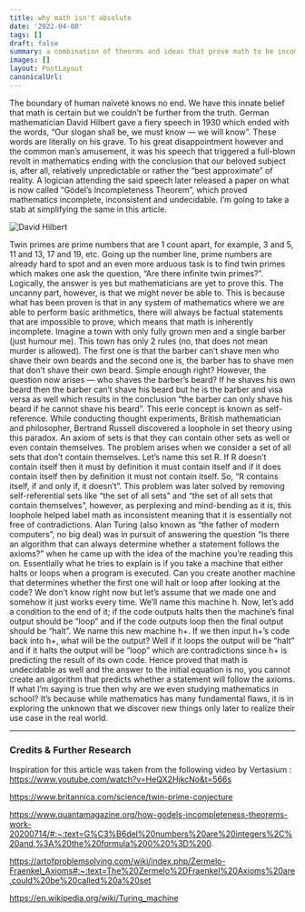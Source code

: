 ```yaml
---
title: why math isn't absolute
date: '2022-04-08'
tags: []
draft: false
summary: a combination of theorms and ideas that prove math to be incomplete, inconsistent and undecidable
images: []
layout: PostLayout
canonicalUrl:
---
```


The boundary of human naïveté knows no end. We have this innate belief that math is certain but we couldn’t be further from the truth. German mathematician David Hilbert gave a fiery speech in 1930 which ended with the words, “Our slogan shall be, we must know — we will know”. These words are literally on his grave. To his great disappointment however and the common man’s amusement, it was his speech that triggered a full-blown revolt in mathematics ending with the conclusion that our beloved subject is, after all, relatively unpredictable or rather the “best approximate” of reality. A logician attending the said speech later released a paper on what is now called “Gödel’s Incompleteness Theorem”, which proved mathematics incomplete, inconsistent and undecidable. I’m going to take a stab at simplifying the same in this article.

![David Hilbert](https://static.wixstatic.com/media/58948c_d6e8a76cd78d4810a22a2cd7d3cd6212~mv2.png/v1/fill/w_684,h_502,al_c,lg_1,q_85,enc_auto/58948c_d6e8a76cd78d4810a22a2cd7d3cd6212~mv2.png)

Twin primes are prime numbers that are 1 count apart, for example, 3 and 5, 11 and 13, 17 and 19, etc. Going up the number line, prime numbers are already hard to spot and an even more arduous task is to find twin primes which makes one ask the question, “Are there infinite twin primes?”. Logically, the answer is yes but mathematicians are yet to prove this. The uncanny part, however, is that we might never be able to. This is because what has been proven is that in any system of mathematics where we are able to perform basic arithmetics, there will always be factual statements that are impossible to prove, which means that math is inherently incomplete.
Imagine a town with only fully grown men and a single barber (just humour me). This town has only 2 rules (no, that does not mean murder is allowed). The first one is that the barber can’t shave men who shave their own beards and the second one is, the barber has to shave men that don’t shave their own beard. Simple enough right? However, the question now arises — who shaves the barber’s beard? If he shaves his own beard then the barber can’t shave his beard but he is the barber and visa versa as well which results in the conclusion “the barber can only shave his beard if he cannot shave his beard”. This eerie concept is known as self-reference. While conducting thought experiments, British mathematician and philosopher, Bertrand Russell discovered a loophole in set theory using this paradox. An axiom of sets is that they can contain other sets as well or even contain themselves. The problem arises when we consider a set of all sets that don’t contain themselves. Let’s name this set R. If R doesn’t contain itself then it must by definition it must contain itself and if it does contain itself then by definition it must not contain itself. So, “R contains itself, if and only if, it doesn’t”. This problem was later solved by removing self-referential sets like “the set of all sets” and “the set of all sets that contain themselves”, however, as perplexing and mind-bending as it is, this loophole helped label math as inconsistent meaning that it is essentially not free of contradictions.
Alan Turing (also known as “the father of modern computers”, no big deal) was in pursuit of answering the question “Is there an algorithm that can always determine whether a statement follows the axioms?” when he came up with the idea of the machine you’re reading this on. Essentially what he tries to explain is if you take a machine that either halts or loops when a program is executed. Can you create another machine that determines whether the first one will halt or loop after looking at the code? We don’t know right now but let’s assume that we made one and somehow it just works every time. We’ll name this machine h. Now, let’s add a condition to the end of it; if the code outputs halts then the machine’s final output should be “loop” and if the code outputs loop then the final output should be “halt”. We name this new machine h+. If we then input h+’s code back into h+, what will be the output? Well if it loops the output will be “halt” and if it halts the output will be “loop” which are contradictions since h+ is predicting the result of its own code. Hence proved that math is undecidable as well and the answer to the initial equation is no, you cannot create an algorithm that predicts whether a statement will follow the axioms.
If what I’m saying is true then why are we even studying mathematics in school? It’s because while mathematics has many fundamental flaws, it is in exploring the unknown that we discover new things only later to realize their use case in the real world.

<hr />

### Credits & Further Research

Inspiration for this article was taken from the following video by Vertasium : https://www.youtube.com/watch?v=HeQX2HjkcNo&t=566s

https://www.britannica.com/science/twin-prime-conjecture

https://www.quantamagazine.org/how-godels-incompleteness-theorems-work-20200714/#:~:text=G%C3%B6del%20numbers%20are%20integers%2C%20and,%3A%20the%20formula%200%20%3D%200.

https://artofproblemsolving.com/wiki/index.php/Zermelo-Fraenkel_Axioms#:~:text=The%20Zermelo%2DFraenkel%20Axioms%20are,could%20be%20called%20a%20set

https://en.wikipedia.org/wiki/Turing_machine
